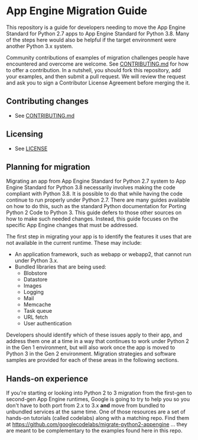 # App Engine Migration Guide

This repository is a guide for developers
needing to move the App Engine Standard for Python 2.7 apps to App Engine
Standard for Python 3.8. Many of the steps here would also be helpful if the
target environment were another Python 3.x system.

Community contributions of examples of migration challenges people have
encountered and overcome are welcome. See [CONTRIBUTING.md](CONTRIBUTING.md)
for how to offer a contribution. In a nutshell, you should fork this
repository, add your examples, and then submit a pull request. We will review
the request and ask you to sign a Contributor License Agreement before merging
the it.

## Contributing changes

* See [CONTRIBUTING.md](CONTRIBUTING.md)

## Licensing

* See [LICENSE](LICENSE)

## Planning for migration

Migrating an app from App Engine Standard for Python 2.7
system to App Engine Standard for Python 3.8 necessarily
involves making the code compliant with
Python 3.8. It is possible to do that while having the code continue to run
properly under Python 2.7. There are many guides available on how to do this,
such as the standard Python documentation for Porting Python 2 Code to
Python 3. This guide defers to those other sources on how to make such
needed changes. Instead, this guide focuses on the specific App Engine
changes that must be addressed.

The first step in migrating your app is to identify the
features it uses that are not available in the current runtime. These may include:

* An application framework, such as webapp or webapp2, that cannot run under Python 3.x.
* Bundled libraries that are being used:
  * Blobstore
  * Datastore
  * Images
  * Logging
  * Mail
  * Memcache
  * Task queue
  * URL fetch
  * User authentication

Developers should identify which of these issues apply to their app, and
address them one at a time in a way that continues to work under Python 2
in the Gen 1 environment, but will also work once the app is moved to
Python 3 in the Gen 2 environment. Migration strategies and software samples
are provided for each of these areas in the following sections.

## Hands-on experience

If you're starting or looking into Python 2 to 3 migration from the first-gen to second-gen App Engine runtimes, Google is going to try to help you so you don't have to both port from 2.x to 3.x **and** move from bundled to unbundled services at the same time. One of those resources are a set of hands-on tutorials (called codelabs) along with a matching repo. Find them at https://github.com/googlecodelabs/migrate-python2-appengine ... they are meant to be complementary to the examples found here in this repo.
